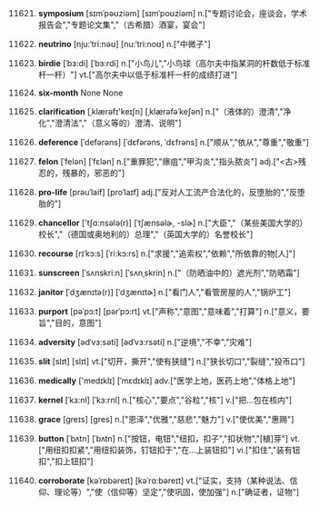 11621. **symposium**
[sɪmˈpəʊziəm]  [sɪmˈpoʊziəm]
n.["专题讨论会，座谈会，学术报告会","专题论文集","（古希腊）酒宴，宴会"]  

11622. **neutrino**
[nju:ˈtri:nəʊ]  [nu:ˈtri:noʊ]
n.["中微子"]  

11623. **birdie**
[ˈbɜ:di]  [ˈbɜ:rdi]
n.["小鸟儿","小鸟球（高尔夫中指某洞的杆数低于标准杆一杆）"]  vt.["高尔夫中以低于标准杆一杆的成绩打进"]  

11624. **six-month**
None
None

11625. **clarification**
[ˌklærəfɪ'keɪʃn]  [ˌklærəfəˈkeʃən]
n.["（液体的）澄清","净化","澄清法","（意义等的）澄清、说明"]  

11626. **deference**
[ˈdefərəns]  [ˈdɛfərəns, ˈdɛfrəns]
n.["顺从","依从","尊重","敬重"]  

11627. **felon**
[ˈfelən]  [ˈfɛlən]
n.["重罪犯","瘭疽","甲沟炎","指头脓炎"]  adj.["<古>残忍的，残暴的，邪恶的"]  

11628. **pro-life**
[prəuˈlaif]  [proˈlaɪf]
adj.["反对人工流产合法化的，反堕胎的","反堕胎的"]  

11629. **chancellor**
['tʃɑ:nsələ(r)]  [ˈtʃænsəlɚ, -slɚ]
n.["大臣","（某些美国大学的）校长","（德国或奥地利的）总理","（英国大学的）名誉校长"]  

11630. **recourse**
[rɪˈkɔ:s]  [ˈri:kɔ:rs]
n.["求援","追索权","依赖","所依靠的物[人]"]  

11631. **sunscreen**
[ˈsʌnskri:n]  [ˈsʌnˌskrin]
n.["（防晒油中的）遮光剂","防晒霜"]  

11632. **janitor**
[ˈdʒænɪtə(r)]  [ˈdʒænɪtɚ]
n.["看门人","看管房屋的人","锅炉工"]  

11633. **purport**
[pəˈpɔ:t]  [pərˈpɔ:rt]
vt.["声称","意图","意味着","打算"]  n.["意义，要旨","目的，意图"]  

11634. **adversity**
[ədˈvɜ:səti]  [ədˈvɜ:rsəti]
n.["逆境","不幸","灾难"]  

11635. **slit**
[slɪt]  [slɪt]
vt.["切开，撕开","使有狭缝"]  n.["狭长切口","裂缝","投币口"]  

11636. **medically**
['medɪklɪ]  [ˈmɛdɪklɪ]
adv.["医学上地，医药上地","体格上地"]  

11637. **kernel**
[ˈkɜ:nl]  [ˈkɜ:rnl]
n.["核心","要点","谷粒","核"]  v.["把…包在核内"]  

11638. **grace**
[greɪs]  [ɡres]
n.["恩泽","优雅","慈悲","魅力"]  v.["使优美","惠赐"]  

11639. **button**
[ˈbʌtn]  [ˈbʌtn]
n.["按钮，电钮","纽扣，扣子","扣状物","[植]芽"]  vt.["用纽扣扣紧","用纽扣装饰，钉钮扣于","在…上装钮扣"]  vi.["扣住","装有钮扣","扣上钮扣"]  

11640. **corroborate**
[kəˈrɒbəreɪt]  [kəˈrɑ:bəreɪt]
vt.["证实，支持（某种说法、信仰、理论等）","使（信仰等）坚定","使巩固，使加强"]  n.["确证者，证物"]  


